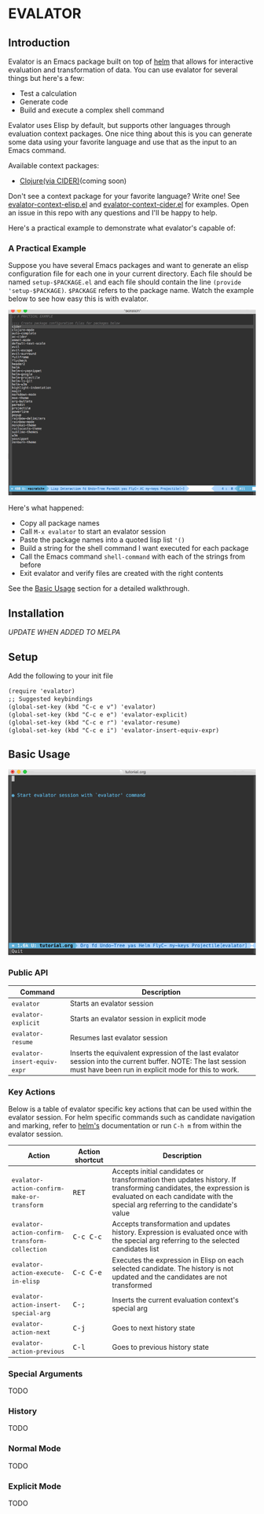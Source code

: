 # EVALATOR #

## Introduction ##

Evalator is an Emacs package built on top of [helm](https://github.com/emacs-helm/helm) that allows for interactive evaluation and transformation of data.  You can use evalator for several things but here's a few:

*   Test a calculation
*   Generate code
*   Build and execute a complex shell command

Evalator uses Elisp by default, but supports other languages through evaluation context packages.  One nice thing about this is you can generate some data using your favorite language and use that as the input to an Emacs command.

Available context packages:

*   [Clojure(via CIDER)](https://github.com/seanirby/evalator-context-cider)(coming soon)

Don't see a context package for your favorite language?  Write one!  See [evalator-context-elisp.el](https://github.com/seanirby/evalator/blob/master/evalator-context-elisp.el) and [evalator-context-cider.el](https://github.com/seanirby/evalator-context-cider/blob/master/evalator-context-cider.el) for examples.  Open an issue in this repo with any questions and I'll be happy to help.

Here's a practical example to demonstrate what evalator's capable of:

### A Practical Example ###
Suppose you have several Emacs packages and want to generate an elisp configuration file for each one in your current directory.  Each file should be named ```setup-$PACKAGE.el``` and each file should contain the line ```(provide 'setup-$PACKAGE)```. ```$PACKAGE``` refers to the package name.  Watch the example below to see how easy this is with evalator.

![a-practical-example](example-gifs/practical.gif)

Here's what happened:
* Copy all package names
* Call ```M-x evalator``` to start an evalator session
* Paste the package names into a quoted lisp list ```'()```
* Build a string for the shell command I want executed for each package
* Call the Emacs command ```shell-command``` with each of the strings from before
* Exit evalator and verify files are created with the right contents

See the [Basic Usage](#basic-usage) section for a detailed walkthrough.

## Installation ##

*UPDATE WHEN ADDED TO MELPA*

## Setup ##

Add the following to your init file
```
(require 'evalator)
;; Suggested keybindings
(global-set-key (kbd "C-c e v") 'evalator)
(global-set-key (kbd "C-c e e") 'evalator-explicit)
(global-set-key (kbd "C-c e r") 'evalator-resume)
(global-set-key (kbd "C-c e i") 'evalator-insert-equiv-expr)
```

## <a name="basic-usage"></a> Basic Usage ##

![walkthrough](example-gifs/walkthrough.gif)

### Public API ###

Command                                          | Description
-------------------------------------------------|---------------------------
```evalator```                                   | Starts an evalator session 
```evalator-explicit```                          | Starts an evalator session in explicit mode
```evalator-resume```                            | Resumes last evalator session
```evalator-insert-equiv-expr```                 | Inserts the equivalent expression of the last evalator session into the current buffer. NOTE: The last session must have been run in explicit mode for this to work.

### Key Actions ###
Below is a table of evalator specific key actions that can be used within the evalator session.  For helm specific commands such as candidate navigation and marking, refer to [helm's](https://github.com/emacs-helm/helm) documentation or run ```C-h m``` from within the evalator session.

Action                                                | Action shortcut      | Description
------------------------------------------------------|----------------------|-------------------------------
```evalator-action-confirm-make-or-transform```       | <kbd>RET</kbd>       | Accepts initial candidates or transformation then updates history.  If transforming candidates, the expression is evaluated on each candidate with the special arg referring to the candidate's value
```evalator-action-confirm-transform-collection```    | <kbd>C-c C-c</kbd>   | Accepts transformation and updates history. Expression is evaluated once with the special arg referring to the selected candidates list
```evalator-action-execute-in-elisp```                | <kbd>C-c C-e</kbd>   | Executes the expression in Elisp on each selected candidate.  The history is not updated and the candidates are not transformed
```evalator-action-insert-special-arg```              | <kbd>C-;</kbd>       | Inserts the current evaluation context's special arg
```evalator-action-next```                            | <kbd>C-j</kbd>       | Goes to next history state
```evalator-action-previous```                        | <kbd>C-l</kbd>       | Goes to previous history state
### Special Arguments ###
TODO
### History ###
TODO
### Normal Mode ###
TODO
### Explicit Mode ###
TODO
